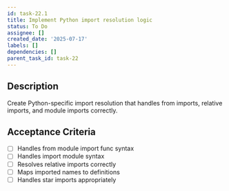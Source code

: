 ```yaml
---
id: task-22.1
title: Implement Python import resolution logic
status: To Do
assignee: []
created_date: '2025-07-17'
labels: []
dependencies: []
parent_task_id: task-22
---
```


## Description

Create Python-specific import resolution that handles from imports, relative imports, and module imports correctly.

## Acceptance Criteria

- [ ] Handles from module import func syntax
- [ ] Handles import module syntax
- [ ] Resolves relative imports correctly
- [ ] Maps imported names to definitions
- [ ] Handles star imports appropriately
